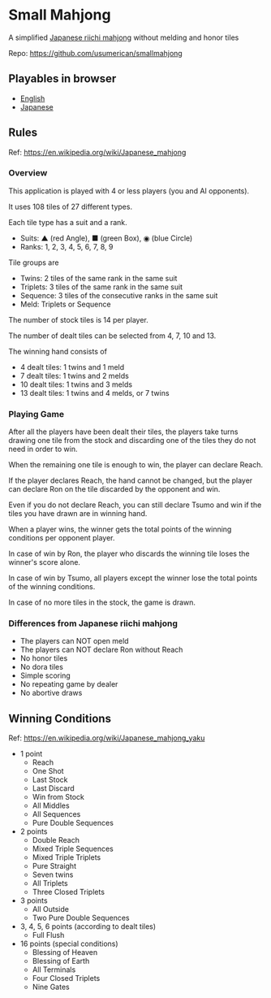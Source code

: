 # Small Mahjong

A simplified [Japanese riichi mahjong](https://en.wikipedia.org/wiki/Japanese_mahjong) without melding and honor tiles

Repo: https://github.com/usumerican/smallmahjong

## Playables in browser

- [English](https://smallmahjong.pages.dev/en/)
- [Japanese](https://smallmahjong.pages.dev/ja/)

## Rules

Ref: https://en.wikipedia.org/wiki/Japanese_mahjong

### Overview

This application is played with 4 or less players (you and AI opponents).

It uses 108 tiles of 27 different types.

Each tile type has a suit and a rank.

- Suits: ▲ (red Angle), ■ (green Box), ◉ (blue Circle)
- Ranks: 1, 2, 3, 4, 5, 6, 7, 8, 9

Tile groups are

- Twins: 2 tiles of the same rank in the same suit
- Triplets: 3 tiles of the same rank in the same suit
- Sequence: 3 tiles of the consecutive ranks in the same suit
- Meld: Triplets or Sequence

The number of stock tiles is 14 per player.

The number of dealt tiles can be selected from 4, 7, 10 and 13.

The winning hand consists of

- 4 dealt tiles: 1 twins and 1 meld
- 7 dealt tiles: 1 twins and 2 melds
- 10 dealt tiles: 1 twins and 3 melds
- 13 dealt tiles: 1 twins and 4 melds, or 7 twins

### Playing Game

After all the players have been dealt their tiles, the players take turns drawing one tile from the stock and discarding one of the tiles they do not need in order to win.

When the remaining one tile is enough to win, the player can declare Reach.

If the player declares Reach, the hand cannot be changed, but the player can declare Ron on the tile discarded by the opponent and win.

Even if you do not declare Reach, you can still declare Tsumo and win if the tiles you have drawn are in winning hand.

When a player wins, the winner gets the total points of the winning conditions per opponent player.

In case of win by Ron, the player who discards the winning tile loses the winner's score alone.

In case of win by Tsumo, all players except the winner lose the total points of the winning conditions.

In case of no more tiles in the stock, the game is drawn.

### Differences from Japanese riichi mahjong

- The players can NOT open meld
- The players can NOT declare Ron without Reach
- No honor tiles
- No dora tiles
- Simple scoring
- No repeating game by dealer
- No abortive draws

## Winning Conditions

Ref: https://en.wikipedia.org/wiki/Japanese_mahjong_yaku

- 1 point
  - Reach
  - One Shot
  - Last Stock
  - Last Discard
  - Win from Stock
  - All Middles
  - All Sequences
  - Pure Double Sequences
- 2 points
  - Double Reach
  - Mixed Triple Sequences
  - Mixed Triple Triplets
  - Pure Straight
  - Seven twins
  - All Triplets
  - Three Closed Triplets
- 3 points
  - All Outside
  - Two Pure Double Sequences
- 3, 4, 5, 6 points (according to dealt tiles)
  - Full Flush
- 16 points (special conditions)
  - Blessing of Heaven
  - Blessing of Earth
  - All Terminals
  - Four Closed Triplets
  - Nine Gates
